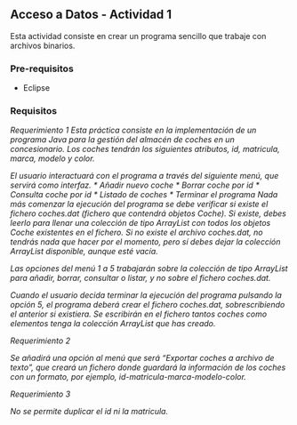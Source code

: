 ## Acceso a Datos - Actividad 1
Esta actividad consiste en crear un programa sencillo que trabaje con archivos binarios.

### Pre-requisitos
* Eclipse

### Requisitos
*Requerimiento 1*
_Esta práctica consiste en la implementación de un programa Java para la gestión del almacén de coches en un concesionario. Los coches tendrán los siguientes atributos, id, matricula, marca, modelo y color._

_El usuario interactuará con el programa a través del siguiente menú, que servirá como interfaz._
_* Añadir nuevo coche_
_* Borrar coche por id_
_* Consulta coche por id_
_* Listado de coches_
_* Terminar el programa_
_Nada más comenzar la ejecución del programa se debe verificar si existe el fichero coches.dat (fichero que contendrá objetos Coche). Si existe, debes leerlo para llenar una colección de tipo ArrayList con todos los objetos Coche existentes en el fichero. Si no existe el archivo coches.dat, no tendrás nada que hacer por el momento, pero sí debes dejar la colección ArrayList disponible, aunque esté vacía._

_Las opciones del menú 1 a 5 trabajarán sobre la colección de tipo ArrayList para añadir, borrar, consultar o listar, y no sobre el fichero coches.dat._

_Cuando el usuario decida terminar la ejecución del programa pulsando la opción 5, el programa deberá crear el fichero coches.dat, sobrescribiendo el anterior si existiera. Se escribirán en el fichero tantos coches como elementos tenga la colección ArrayList que has creado._

*Requerimiento 2*

_Se añadirá una opción al menú que será “Exportar coches a archivo de texto”, que creará un fichero donde guardará la información de los coches con un formato, por ejemplo, id-matricula-marca-modelo-color._

_*Requerimiento 3*_

_No se permite duplicar el id ni la matricula._



